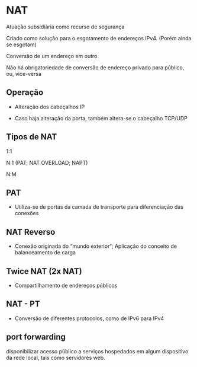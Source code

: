
# NAT

Atuação subsidiária como recurso de segurança

Criado como solução para o esgotamento de endereços IPv4. (Porém ainda se esgotam)

Conversão de um endereço em outro 

Não há obrigatoriedade de conversão de endereço privado para público, ou, vice-versa


## Operação

- Alteração dos cabeçalhos IP

- Caso haja alteração da porta, também altera-se o cabeçalho TCP/UDP


## Tipos de NAT

1:1

N:1 (PAT; NAT OVERLOAD; NAPT)

N:M


## PAT

- Utiliza-se de portas da camada de transporte para diferenciação das conexões

## NAT Reverso

- Conexão originada do “mundo exterior“; Aplicação do conceito de balanceamento de carga

## Twice NAT (2x NAT)

- Compartilhamento de endereços públicos 

## NAT - PT

- Conversão de diferentes protocolos, como de IPv6 para IPv4

## port forwarding
disponibilizar acesso público a serviços hospedados em algum dispositivo da rede local, tais como servidores web.
